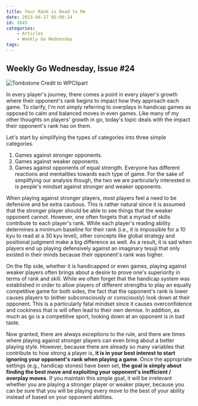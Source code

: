 ```yaml
---
title: Your Rank is Dead to Me
date: 2013-04-17 05:00:14
id: 1645
categories:
	- Articles
	- Weekly Go Wednesday
tags:
---
```


## Weekly Go Wednesday, Issue #24

![Tombstone Credit to WPClipart](/images/2013/04/wgw24.png)

In every player's journey, there comes a point in every player's growth where their opponent's rank begins to impact how they approach each game. To clarify, I'm not simply referring to overplays in handicap games as opposed to calm and balanced moves in even games. Like many of my other thoughts on players' growth in go, today's topic deals with the impact their opponent's rank has on them.

<!--more-->

Let's start by simplifying the types of categories into three simple categories.

1.  Games against stronger opponents.
2.  Games against weaker opponents.
3.  Games against opponents of equal strength.
Everyone has different reactions and mentalities towards each type of game. For the sake of simplifying our analysis though, the two we are particularly interested in is people's mindset against stronger and weaker opponents.

When playing against stronger players, most players feel a need to be defensive and be extra cautious. This is rather natural since it is assumed that the stronger player should be able to see things that the weaker opponent cannot. However, one often forgets that a myriad of skills contribute to each player's rank. While each player's reading ability determines a minimum baseline for their rank (i.e., it is impossible for a 10 kyu to read at a 30 kyu level), other concepts like global strategy and positional judgment make a big difference as well. As a result, it is sad when players end up playing defensively against an imaginary tesuji that only existed in their minds because their opponent's rank was higher.

On the flip side, whether it is handicapped or even games, playing against weaker players often brings about a desire to prove one's superiority in terms of rank and skill. While we often forget that the handicap system was established in order to allow players of different strengths to play an equally competitive game for both sides, the fact that the opponent's rank is lower causes players to (either subconsciously or consciously) look down at their opponent. This is a particularly fatal mindset since it causes overconfidence and cockiness that is will often lead to their own demise. In addition, as much as go is a competitive sport, looking down at an opponent is in bad taste.

Now granted, there are always exceptions to the rule, and there are times where playing against stronger players can even bring about a better playing style. However, because there are already so many variables that contribute to how strong a player is, **it is in your best interest to start ignoring your opponent's rank when playing a game**. Once the appropriate settings (e.g., handicap stones) have been set, **the goal is simply about finding the best move and exploiting your opponent's inefficient / overplay moves**. If you maintain this simple goal, it will be irrelevant whether you are playing a stronger player or weaker player, because you can be sure that you will be playing every move to the best of your ability instead of based on your opponent abilities.
